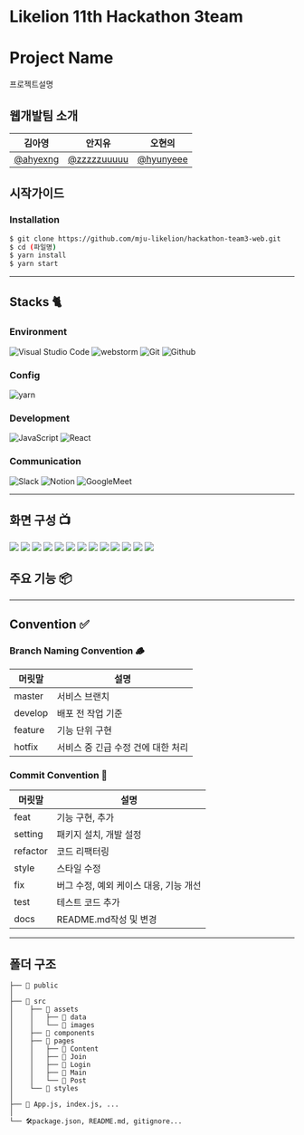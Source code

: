 # Likelion 11th Hackathon 3team

# Project Name

프로젝트설명

## 웹개발팀 소개

|                 김아영                 |                    안지유                    |                  오현의                  |
| :------------------------------------: | :------------------------------------------: | :--------------------------------------: |
| [@ahyexng](https://github.com/ahyexng) | [@zzzzzuuuuu](https://github.com/zzzzzuuuuu) | [@hyunyeee](https://github.com/hyunyeee) |

## 시작가이드

### Installation

```bash
$ git clone https://github.com/mju-likelion/hackathon-team3-web.git
$ cd (파일명)
$ yarn install
$ yarn start
```

---

## Stacks 🐈

### Environment

![Visual Studio Code](https://img.shields.io/badge/Visual%20Studio%20Code-007ACC?style=for-the-badge&logo=Visual%20Studio%20Code&logoColor=white)
![webstorm](https://img.shields.io/badge/webstorm-0071C5?style=for-the-badge&logo=webstorm&logoColor=white)
![Git](https://img.shields.io/badge/Git-F05032?style=for-the-badge&logo=Git&logoColor=white)
![Github](https://img.shields.io/badge/GitHub-181717?style=for-the-badge&logo=GitHub&logoColor=white)

### Config

![yarn](https://img.shields.io/badge/yarn-2C8EBB?style=for-the-badge&logo=yarn&logoColor=white)

### Development

![JavaScript](https://img.shields.io/badge/JavaScript-F7DF1E?style=for-the-badge&logo=Javascript&logoColor=white)
![React](https://img.shields.io/badge/React-20232A?style=for-the-badge&logo=react&logoColor=61DAFB)

### Communication

![Slack](https://img.shields.io/badge/Slack-4A154B?style=for-the-badge&logo=Slack&logoColor=white)
![Notion](https://img.shields.io/badge/Notion-000000?style=for-the-badge&logo=Notion&logoColor=white)
![GoogleMeet](https://img.shields.io/badge/GoogleMeet-00897B?style=for-the-badge&logo=Google%20Meet&logoColor=white)

---

## 화면 구성 📺

![](src/assets/pageimgs/MainPage.png)
![](src/assets/pageimgs/SelectPage.png)
![](src/assets/pageimgs/JoinPage.png)
![](src/assets/pageimgs/LogInPage.png)
![](src/assets/pageimgs/Game-1.png)
![](src/assets/pageimgs/Game-2.png)
![](src/assets/pageimgs/Game-3.png)
![](src/assets/pageimgs/Game-correct.png)
![](src/assets/pageimgs/Game-false.png)
![](src/assets/pageimgs/CompletePage.png)
![](src/assets/pageimgs/Help.png)
![](src/assets/pageimgs/MyPage-rate.png)
![](src/assets/pageimgs/MyPage-Auth.png)
## 주요 기능 📦

---

## Convention ✅

### Branch Naming Convention 🪵

| 머릿말  | 설명                               |
| ------- | ---------------------------------- |
| master  | 서비스 브랜치                      |
| develop | 배포 전 작업 기준                  |
| feature | 기능 단위 구현                     |
| hotfix  | 서비스 중 긴급 수정 건에 대한 처리 |

### Commit Convention 🚥

| 머릿말   | 설명                                   |
| -------- | -------------------------------------- |
| feat     | 기능 구현, 추가                        |
| setting  | 패키지 설치, 개발 설정                 |
| refactor | 코드 리팩터링                          |
| style    | 스타일 수정                            |
| fix      | 버그 수정, 예외 케이스 대응, 기능 개선 |
| test     | 테스트 코드 추가                       |
| docs     | README.md작성 및 변경                  |

---

## 폴더 구조

```
├── 📂 public
│
├── 📂 src
│    ├── 📂 assets
│    │   ├── 📂 data
│    │   └── 📂 images
│    ├── 📂 components
│    ├── 📂 pages
│    │   ├── 📂 Content
│    │   ├── 📂 Join
│    │   ├── 📂 Login
│    │   ├── 📂 Main
│    │   └── 📂 Post
│    └── 📂 styles
│
├── 📝 App.js, index.js, ...
│
└── 🛠package.json, README.md, gitignore...
```

